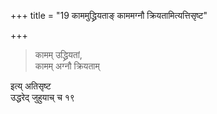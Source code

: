 +++
title = "19 काममुद्ध्रियताङ् काममग्नौ क्रियतामित्यत्तिसृष्ट"

+++
> कामम् उद्ध्रियतां,  
कामम् अग्नौ क्रियताम्  

इत्य् अतिसृष्ट  
उद्धरेद् जुहुयाच् च १९